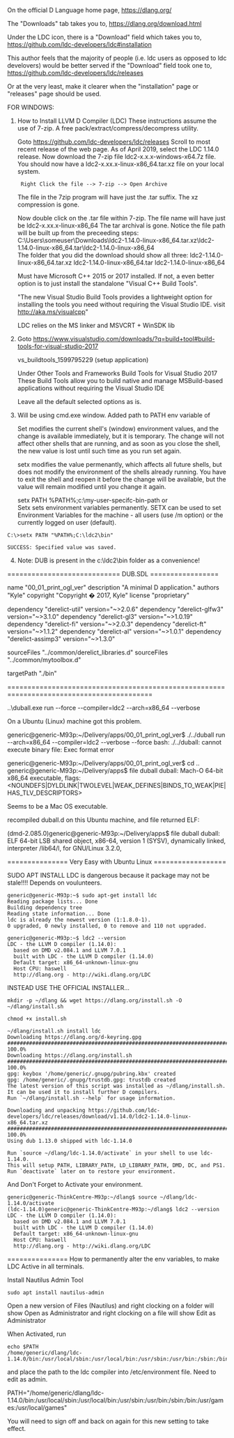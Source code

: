 
On the official D Language home page,
https://dlang.org/

The "Downloads" tab takes you to,
https://dlang.org/download.html

Under the LDC icon, there is a "Download" field which takes you to,
https://github.com/ldc-developers/ldc#installation

This author feels that the majority of people (i.e. ldc users as opposed to ldc develovers) would 
be better served if the "Download" field took one to,
https://github.com/ldc-developers/ldc/releases

Or at the very least, make it clearer when the "installation" page or "releases" page should be used.

FOR WINDOWS:

1)  How to Install LLVM D Compiler (LDC)
    These instructions assume the use of 7-zip.  A free pack/extract/compress/decompress utility.

    Goto https://github.com/ldc-developers/ldc/releases
        Scroll to most recent release of the web page. As of April 2019, select the LDC 1.14.0 release.  Now download the 7-zip file ldc2-x.x.x-windows-x64.7z file. You should now have a ldc2-x.xx.x-linux-x86_64.tar.xz file on your local system. 
            	 
         Right Click the file --> 7-zip --> Open Archive
	    
	 The file in the 7zip program will have just the .tar suffix.  The xz compression is gone.
	    
	 Now double click on the .tar file within 7-zip.  The file name will have just be ldc2-x.xx.x-linux-x86_64   The tar archival is gone.
	    Notice the file path will be built up from the preceeding steps:
            C:\Users\someuser\Downloads\ldc2-1.14.0-linux-x86_64.tar.xz\ldc2-1.14.0-linux-x86_64.tar\ldc2-1.14.0-linux-x86_64\
	    The folder that you did the download should show all three:
	    ldc2-1.14.0-linux-x86_64.tar.xz
	    ldc2-1.14.0-linux-x86_64.tar
	    ldc2-1.14.0-linux-x86_64  
	    
    Must have Microsoft C++ 2015 or 2017 installed. If not, a even better option is to just install the standalone "Visual C++ Build Tools".	
 
    "The new Visual Studio Build Tools provides a lightweight option for installing the tools you need without requiring the Visual Studio IDE.  visit http://aka.ms/visualcpp"
 
    LDC relies on the MS linker and MSVCRT + WinSDK lib
			
2)  Goto https://www.visualstudio.com/downloads/?q=build+tool#build-tools-for-visual-studio-2017

    vs_buildtools_1599795229  (setup application)

    Under Other Tools and Frameworks
    Build Tools for Visual Studio 2017   These Build Tools allow you to
                                         build native and manage
                                         MSBuild-based applications without 
                                         requiring the Visual Studio IDE

    Leave all the default selected options as is.    

3)  Will be using cmd.exe window.  Added path to PATH env variable of 

    Set modifies the current shell's (window) environment values, and the change is available immediately, but it is temporary. The change will not affect other shells that are running, and as soon as you close the shell, the new value is lost until such time as you run set again.

    setx modifies the value permenantly, which affects all future shells, but does not modify the environment of the shells already running. You have to exit the shell and reopen it before the change will be available, but the value will remain modified until you change it again.
	
    setx PATH %PATH%;c:\my-user-specifc-bin-path
    or      
    Setx sets environment variables permanently. SETX can be used to set Environment Variables for the machine - all users (use /m option) or the currently logged on user (default).  
    
```    
C:\>setx PATH "%PATH%;C:\ldc2\bin"

SUCCESS: Specified value was saved.
```

      
      
4)  Note: DUB is present in the c:\ldc2\bin folder as a convenience!






============================ DUB.SDL =================

name "00_01_print_ogl_ver"
description "A minimal D application."
authors "Kyle"
copyright "Copyright � 2017, Kyle"
license "proprietary"

dependency "derelict-util"  version="~>2.0.6"
dependency "derelict-glfw3" version="~>3.1.0"
dependency "derelict-gl3"   version="~>1.0.19"
dependency "derelict-fi"    version="~>2.0.3"
dependency "derelict-ft"    version="~>1.1.2"
dependency "derelict-al"    version="~>1.0.1"
dependency "derelict-assimp3" version="~>1.3.0"

sourceFiles "../common/derelict_libraries.d"
sourceFiles "../common/mytoolbox.d"

targetPath "./bin"

==========================================================================================

..\duball.exe run --force --compiler=ldc2 --arch=x86_64 --verbose

On a Ubuntu (Linux) machine got this problem.

generic@generic-M93p:~/Delivery/apps/00_01_print_ogl_ver$ ./../duball run --arch=x86_64 --compiler=ldc2 --verbose --force
bash: ./../duball: cannot execute binary file: Exec format error

generic@generic-M93p:~/Delivery/apps/00_01_print_ogl_ver$ cd ..
generic@generic-M93p:~/Delivery/apps$ file duball
duball: Mach-O 64-bit x86_64 executable, flags:<NOUNDEFS|DYLDLINK|TWOLEVEL|WEAK_DEFINES|BINDS_TO_WEAK|PIE|HAS_TLV_DESCRIPTORS>


Seems to be a Mac OS executable.

recompiled duball.d on this Ubuntu machine, and file returned ELF:

(dmd-2.085.0)generic@generic-M93p:~/Delivery/apps$ file duball
duball: ELF 64-bit LSB shared object, x86-64, version 1 (SYSV), dynamically linked, interpreter /lib64/l, for GNU/Linux 3.2.0, 



=============== Very Easy with  Ubuntu Linux ==================

SUDO APT INSTALL LDC is dangerous because it package may not be stale!!!!  Depends on voulunteers.

```
generic@generic-M93p:~$ sudo apt-get install ldc
Reading package lists... Done
Building dependency tree       
Reading state information... Done
ldc is already the newest version (1:1.8.0-1).
0 upgraded, 0 newly installed, 0 to remove and 110 not upgraded.

generic@generic-M93p:~$ ldc2 --version
LDC - the LLVM D compiler (1.14.0):
  based on DMD v2.084.1 and LLVM 7.0.1
  built with LDC - the LLVM D compiler (1.14.0)
  Default target: x86_64-unknown-linux-gnu
  Host CPU: haswell
  http://dlang.org - http://wiki.dlang.org/LDC
```

INSTEAD USE THE OFFICIAL INSTALLER...

```
mkdir -p ~/dlang && wget https://dlang.org/install.sh -O ~/dlang/install.sh

chmod +x install.sh

~/dlang/install.sh install ldc
Downloading https://dlang.org/d-keyring.gpg
################################################################################################################### 100.0%
Downloading https://dlang.org/install.sh
################################################################################################################### 100.0%
gpg: keybox '/home/generic/.gnupg/pubring.kbx' created
gpg: /home/generic/.gnupg/trustdb.gpg: trustdb created
The latest version of this script was installed as ~/dlang/install.sh.
It can be used it to install further D compilers.
Run `~/dlang/install.sh --help` for usage information.

Downloading and unpacking https://github.com/ldc-developers/ldc/releases/download/v1.14.0/ldc2-1.14.0-linux-x86_64.tar.xz
################################################################################################################### 100.0%
Using dub 1.13.0 shipped with ldc-1.14.0

Run `source ~/dlang/ldc-1.14.0/activate` in your shell to use ldc-1.14.0.
This will setup PATH, LIBRARY_PATH, LD_LIBRARY_PATH, DMD, DC, and PS1.
Run `deactivate` later on to restore your environment.
```

And Don't Forget to Activate your environment.

```
generic@generic-ThinkCentre-M93p:~/dlang$ source ~/dlang/ldc-1.14.0/activate
(ldc-1.14.0)generic@generic-ThinkCentre-M93p:~/dlang$ ldc2 --version
LDC - the LLVM D compiler (1.14.0):
  based on DMD v2.084.1 and LLVM 7.0.1
  built with LDC - the LLVM D compiler (1.14.0)
  Default target: x86_64-unknown-linux-gnu
  Host CPU: haswell
  http://dlang.org - http://wiki.dlang.org/LDC
```


=============== How to permanently alter the env variables, to make LDC Active in all terminals.

Install Nautilus Admin Tool

```
sudo apt install nautilus-admin

```
Open a new version of Files (Nautilus) and right clocking on a folder will show Open as Administrator
and right clocking on a file will show Edit as Administrator

When Activated, run
```
echo $PATH
/home/generic/dlang/ldc-1.14.0/bin:/usr/local/sbin:/usr/local/bin:/usr/sbin:/usr/bin:/sbin:/bin:/usr/games:/usr/local/games:/snap/bin
```

and place the path to the ldc compiler into /etc/environment file. Need to edit as admin.

PATH="/home/generic/dlang/ldc-1.14.0/bin:/usr/local/sbin:/usr/local/bin:/usr/sbin:/usr/bin:/sbin:/bin:/usr/games:/usr/local/games"

You will need to sign off and back on again for this new setting to take effect.






